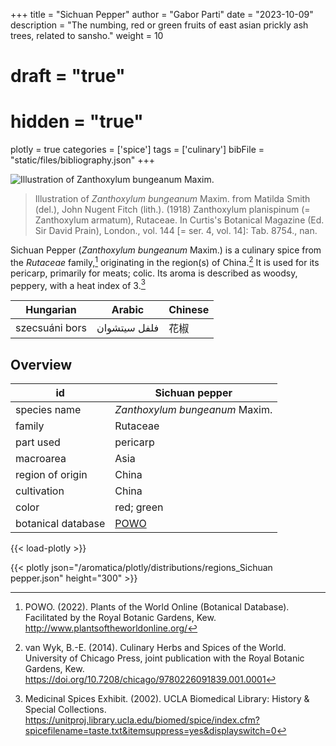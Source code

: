 +++
title = "Sichuan Pepper"
author = "Gabor Parti"
date = "2023-10-09"
description = "The numbing, red or green fruits of east asian prickly ash trees, related to sansho."
weight = 10
# draft = "true"
# hidden = "true"
plotly = true
categories = ['spice']
tags = ['culinary']
bibFile = "static/files/bibliography.json"
+++

![Illustration of *Zanthoxylum bungeanum* Maxim.](/images/illustrations/Sichuan_pepper.png?width=25vw "Illustration of *Zanthoxylum bungeanum* Maxim. from Matilda Smith (del.), John Nugent Fitch (lith.). (1918) Zanthoxylum planispinum (= Zanthoxylum armatum), Rutaceae. In Curtis's Botanical Magazine (Ed. Sir David Prain), London., vol. 144 [= ser. 4, vol. 14]: Tab. 8754., nan.")

>Illustration of *Zanthoxylum bungeanum* Maxim. from Matilda Smith (del.), John Nugent Fitch (lith.). (1918) Zanthoxylum planispinum (= Zanthoxylum armatum), Rutaceae. In Curtis's Botanical Magazine (Ed. Sir David Prain), London., vol. 144 [= ser. 4, vol. 14]: Tab. 8754., nan.

Sichuan Pepper (*Zanthoxylum bungeanum* Maxim.) is a culinary spice from the *Rutaceae* family,[^powo] originating in the region(s) of China.[^van_wyk_culinary_2014] It is used for its pericarp, primarily for meats; colic. Its aroma is described as woodsy, peppery, with a heat index of 3.[^ucla_medicinal_2002]

|   Hungarian  |   Arabic   |Chinese|
|--------------|------------|-------|
|szecsuáni bors|فلفل سيتشوان|   花椒  |

## Overview

|        id        |                   Sichuan pepper                  |
|------------------|---------------------------------------------------|
|   species name   |           *Zanthoxylum bungeanum* Maxim.          |
|      family      |                      Rutaceae                     |
|     part used    |                      pericarp                     |
|     macroarea    |                        Asia                       |
| region of origin |                       China                       |
|    cultivation   |                       China                       |
|       color      |                     red; green                    |
|botanical database|[POWO](https://powo.science.kew.org/taxon/775625-1)|

{{< load-plotly >}}

{{< plotly json="/aromatica/plotly/distributions/regions_Sichuan pepper.json" height="300" >}}

[^powo]: POWO. (2022). Plants of the World Online (Botanical Database). Facilitated by the Royal Botanic Gardens, Kew. http://www.plantsoftheworldonline.org/
[^van_wyk_culinary_2014]: van Wyk, B.-E. (2014). Culinary Herbs and Spices of the World. University of Chicago Press, joint publication with the Royal Botanic Gardens, Kew. https://doi.org/10.7208/chicago/9780226091839.001.0001
[^ucla_medicinal_2002]: Medicinal Spices Exhibit. (2002). UCLA Biomedical Library: History & Special Collections. https://unitproj.library.ucla.edu/biomed/spice/index.cfm?spicefilename=taste.txt&itemsuppress=yes&displayswitch=0


